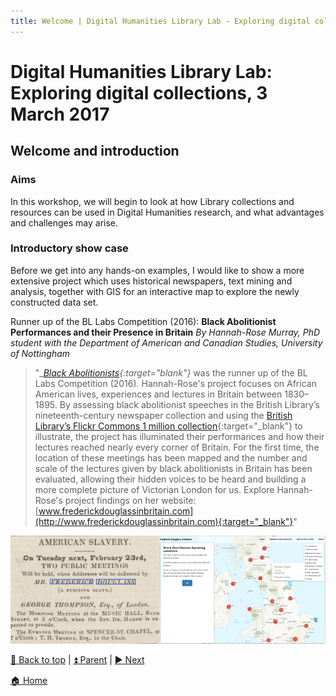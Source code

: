 ```yaml
---
title: Welcome | Digital Humanities Library Lab - Exploring digital collections, 3 March 2017
---
```


# Digital Humanities Library Lab: Exploring digital collections, 3 March 2017

## Welcome and introduction

### Aims
In this workshop, we will begin to look at how Library collections and resources can be used in Digital Humanities research, and what advantages and challenges may arise.

### Introductory show case
Before we get into any hands-on examples, I would like to show a more extensive project which uses historical newspapers, text mining and analysis, together with GIS for an interactive map to explore the newly constructed data set.

Runner up of the BL Labs Competition (2016):
__Black Abolitionist Performances and their Presence in Britain__
_By Hannah-Rose Murray, PhD student with the Department of American and Canadian Studies, University of Nottingham_

> "__[Black Abolitionists](http://blogs.bl.uk/digital-scholarship/2016/11/black-abolitionist-performances-and-their-presence-in-britain-an-update.html){:target="_blank"}__ was the runner up of the BL Labs Competition (2016). Hannah-Rose's project focuses on African American lives, experiences and lectures in Britain between 1830–1895. By assessing black abolitionist speeches in the British Library’s nineteenth-century newspaper collection and using the [British Library’s Flickr Commons 1 million collection](https://www.flickr.com/photos/britishlibrary/){:target="_blank"} to illustrate, the project has illuminated their performances and how their lectures reached nearly every corner of Britain. For the first time, the location of these meetings has been mapped and the number and scale of the lectures given by black abolitionists in Britain has been evaluated, allowing their hidden voices to be heard and building a more complete picture of Victorian London for us. Explore Hannah-Rose's project findings on her website:
[www.frederickdouglassinbritain.com](http://www.frederickdouglassinbritain.com){:target="_blank"}"

![Frederick Douglass map](img/fd-map.png)

[:arrow_up_small: Back to top](#welcome-and-introduction) | [:arrow_double_up: Parent](index.html) |  [:arrow_forward: Next](jischc.html)

[:house: Home](/)
